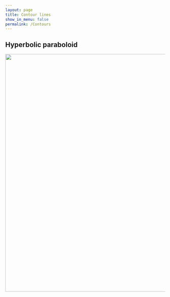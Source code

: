 ```yaml
---
layout: page
title: Contour lines
show_in_menu: false
permalink: /Contours
---
```


## Hyperbolic paraboloid

<img src="{{ site.baseurl }}/CourseMaterials/Notes/Saddle.gif" width="750" height="750" />